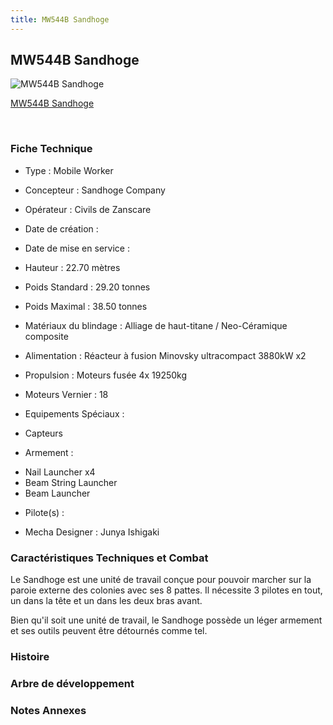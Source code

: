 ```yaml
---
title: MW544B Sandhoge
---
```


MW544B Sandhoge
---------------



![MW544B Sandhoge](/images/stories/saga/vgundam/mechas/mw544b.png)

[MW544B Sandhoge](javascript:change_image_m('images/stories/saga/vgundam/mechas/mw544b.png');)

 

### Fiche Technique


- Type : Mobile Worker
  
- Concepteur : Sandhoge Company
  
- Opérateur : Civils de Zanscare
  
- Date de création : 
  
- Date de mise en service : 
  
- Hauteur : 22.70 mètres
  
- Poids Standard : 29.20 tonnes
  
- Poids Maximal : 38.50 tonnes
  
- Matériaux du blindage : Alliage de haut-titane / Neo-Céramique composite
  
- Alimentation : Réacteur à fusion Minovsky ultracompact 3880kW x2
  
- Propulsion : Moteurs fusée 4x 19250kg
  
- Moteurs Vernier : 18
  
- Equipements Spéciaux :


* Capteurs


- Armement :


* Nail Launcher x4
* Beam String Launcher
* Beam Launcher


- Pilote(s) : 





- Mecha Designer : Junya Ishigaki


### Caractéristiques Techniques et Combat


Le Sandhoge est une unité de travail conçue pour pouvoir marcher sur la paroie externe des colonies avec ses 8 pattes. Il nécessite 3 pilotes en tout, un dans la tête et un dans les deux bras avant. 


Bien qu'il soit une unité de travail, le Sandhoge possède un léger armement et ses outils peuvent être détournés comme tel. 


### Histoire


### Arbre de développement


### Notes Annexes



